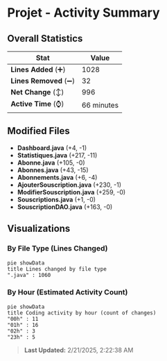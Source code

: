 # Projet - Activity Summary 

## Overall Statistics

| Stat                   | Value                                                             |
| ---------------------- | ----------------------------------------------------------------- |
| **Lines Added** (➕)   | 1028                                          |
| **Lines Removed** (➖) | 32                                        |
| **Net Change** (↕)    | 996                |
| **Active Time** (⌚)   | 66 minutes |


## Modified Files
- **Dashboard.java** (+4, -1)
- **Statistiques.java** (+217, -11)
- **Abonne.java** (+105, -0)
- **Abonnes.java** (+43, -15)
- **Abonnements.java** (+6, -4)
- **AjouterSouscription.java** (+230, -1)
- **ModifierSouscription.java** (+259, -0)
- **Souscriptions.java** (+1, -0)
- **SouscriptionDAO.java** (+163, -0)

## Visualizations

### By File Type (Lines Changed)

```mermaid
pie showData
title Lines changed by file type
".java" : 1060
```

### By Hour (Estimated Activity Count)

```mermaid
pie showData
title Coding activity by hour (count of changes)
"00h" : 11
"01h" : 16
"02h" : 3
"23h" : 5
```


> **Last Updated:** 2/21/2025, 2:22:38 AM